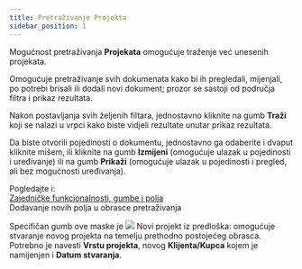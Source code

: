 ```yaml
---
title: Pretraživanje Projekta
sidebar_position: 1
---
```


Mogućnost pretraživanja **Projekata** omogućuje traženje već unesenih projekata.

Omogućuje pretraživanje svih dokumenata kako bi ih pregledali, mijenjali, po potrebi brisali ili dodali novi dokument; prozor se sastoji od područja filtra i prikaz rezultata.

Nakon postavljanja svih željenih filtara, jednostavno kliknite na gumb **Traži** koji se nalazi u vrpci kako biste vidjeli rezultate unutar prikaz rezultata.

Da biste otvorili pojedinosti o dokumentu, jednostavno ga odaberite i dvaput kliknite mišem, ili kliknite na gumb **Izmijeni** (omogućuje ulazak u pojedinosti i uređivanje) ili na gumb **Prikaži** (omogućuje ulazak u pojedinosti i pregled, ali bez mogućnosti uređivanja).

Pogledajte i:  
[Zajedničke funkcionalnosti, gumbe i polja](/docs/guide/common)  
Dodavanje novih polja u obrasce pretraživanja

Specifičan gumb ove maske je ![](/img/neutral/common/duplicate.png) Novi projekt iz predloška: omogućuje stvaranje novog projekta na temelju prethodno postojećeg obrasca. Potrebno je navesti **Vrstu projekta**, novog **Klijenta/Kupca** kojem je namijenjen i **Datum stvaranja**.
